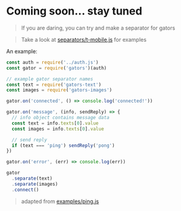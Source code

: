 # Coming soon... stay tuned

> If you are daring, you can try and make a separator for gators

> Take a look at [separators/t-mobile.js](https://github.com/jdtzmn/gators/blob/master/separators/t-mobile.js) for examples

 An example:

```js
const auth = require('../auth.js')
const gator = require('gators')(auth)

// example gator separator names
const text = require('gators-text')
const images = require('gators-images')

gator.on('connected', () => console.log('connected!'))

gator.on('message', (info, sendReply) => {
  // info object contains message data
  const text = info.texts[0].value
  const images = info.texts[0].value

  // send reply
  if (text === 'ping') sendReply('pong')
})

gator.on('error', (err) => console.log(err))

gator
  .separate(text)
  .separate(images)
  .connect()
```

> adapted from [examples/ping.js](https://github.com/jdtzmn/gators/blob/master/examples/ping.js)
